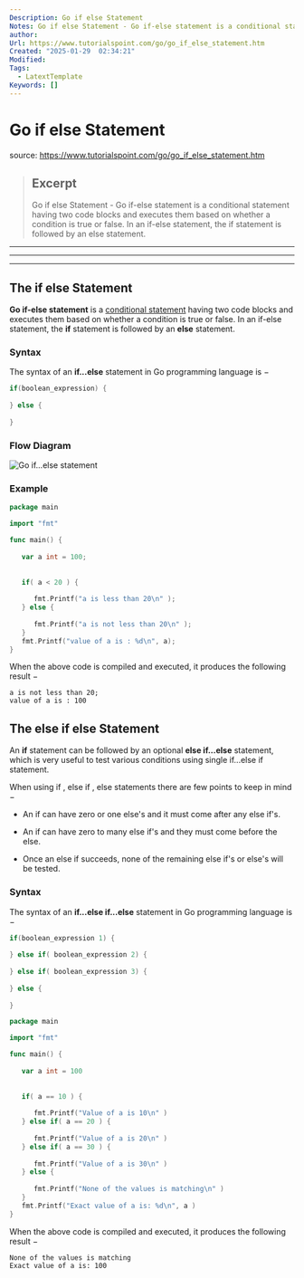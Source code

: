 ```yaml
---
Description: Go if else Statement
Notes: Go if else Statement - Go if-else statement is a conditional statement having two code blocks and executes them based on whether a condition is true or false. In an if-else statement, the if statement is followed by an else statement.
author: 
Url: https://www.tutorialspoint.com/go/go_if_else_statement.htm
Created: "2025-01-29  02:34:21"
Modified: 
Tags:
  - LatextTemplate
Keywords: []
---
```


# Go if else Statement

source: https://www.tutorialspoint.com/go/go_if_else_statement.htm

> ## Excerpt
> Go if else Statement - Go if-else statement is a conditional statement having two code blocks and executes them based on whether a condition is true or false. In an if-else statement, the if statement is followed by an else statement.

---
___

___

## The if else Statement

**Go if-else statement** is a [conditional statement](https://www.tutorialspoint.com/go/go_decision_making.htm) having two code blocks and executes them based on whether a condition is true or false. In an if-else statement, the **if** statement is followed by an **else** statement.

### Syntax

The syntax of an **if...else** statement in Go programming language is −

```go
if(boolean_expression) {
   
} else {
   
}
```

### Flow Diagram

![Go if...else statement](https://www.tutorialspoint.com/go/images/if_else_statement.jpg)

### Example

```go
package main

import "fmt"

func main() {
   
   var a int = 100;
 
   
   if( a < 20 ) {
      
      fmt.Printf("a is less than 20\n" );
   } else {
      
      fmt.Printf("a is not less than 20\n" );
   }
   fmt.Printf("value of a is : %d\n", a);
}
```

When the above code is compiled and executed, it produces the following result −

```
a is not less than 20;
value of a is : 100
```

## The else if else Statement

An **if** statement can be followed by an optional **else if...else** statement, which is very useful to test various conditions using single if...else if statement.

When using if , else if , else statements there are few points to keep in mind −

-   An if can have zero or one else's and it must come after any else if's.
    
-   An if can have zero to many else if's and they must come before the else.
    
-   Once an else if succeeds, none of the remaining else if's or else's will be tested.
    

### Syntax

The syntax of an **if...else if...else** statement in Go programming language is −

```go
if(boolean_expression 1) {
   
} else if( boolean_expression 2) {
   
} else if( boolean_expression 3) {
   
} else {
   
}
```

```go
package main

import "fmt"

func main() {
   
   var a int = 100
 
   
   if( a == 10 ) {
      
      fmt.Printf("Value of a is 10\n" )
   } else if( a == 20 ) {
      
      fmt.Printf("Value of a is 20\n" )
   } else if( a == 30 ) {
      
      fmt.Printf("Value of a is 30\n" )
   } else {
      
      fmt.Printf("None of the values is matching\n" )
   }
   fmt.Printf("Exact value of a is: %d\n", a )
}
```

When the above code is compiled and executed, it produces the following result −

```
None of the values is matching
Exact value of a is: 100
```
